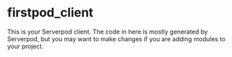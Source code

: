 # firstpod_client

This is your Serverpod client. The code in here is mostly generated by
Serverpod, but you may want to make changes if you are adding modules to your
project.

